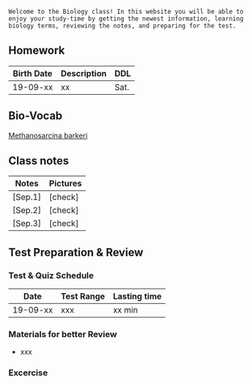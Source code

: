 ``Welcome to the Biology class! In this website you will be able to enjoy your study-time by getting the newest information, learning biology terms, reviewing the notes, and preparing for the test. ``

## Homework

|Birth Date|Description|DDL|
|-|-|-|
|19-09-xx|xx|Sat.|

## Bio-Vocab
[Methanosarcina barkeri](https://microbewiki.kenyon.edu/index.php/Methanosarcina_barkeri)

## Class notes
Notes|Pictures
-|-
[Sep.1]|[check]
[Sep.2]|[check]
[Sep.3]|[check]

## Test Preparation & Review

### Test & Quiz Schedule
Date|Test Range|Lasting time
-|-|-
19-09-xx|xxx|xx min

### Materials for better Review
* xxx

### Excercise

